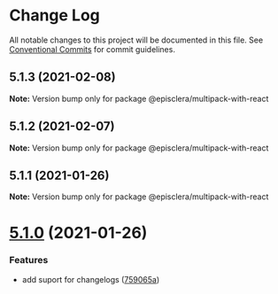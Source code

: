 # Change Log

All notable changes to this project will be documented in this file.
See [Conventional Commits](https://conventionalcommits.org) for commit guidelines.

## 5.1.3 (2021-02-08)

**Note:** Version bump only for package @episclera/multipack-with-react





## 5.1.2 (2021-02-07)

**Note:** Version bump only for package @episclera/multipack-with-react





## 5.1.1 (2021-01-26)

**Note:** Version bump only for package @episclera/multipack-with-react





# [5.1.0](https://github.com/episclera/multipack/compare/@episclera/multipack-with-react@5.0.41...@episclera/multipack-with-react@5.1.0) (2021-01-26)


### Features

* add suport for changelogs ([759065a](https://github.com/episclera/multipack/commit/759065a9f3c97fb6812eae26bc77acf18dbab1be))
